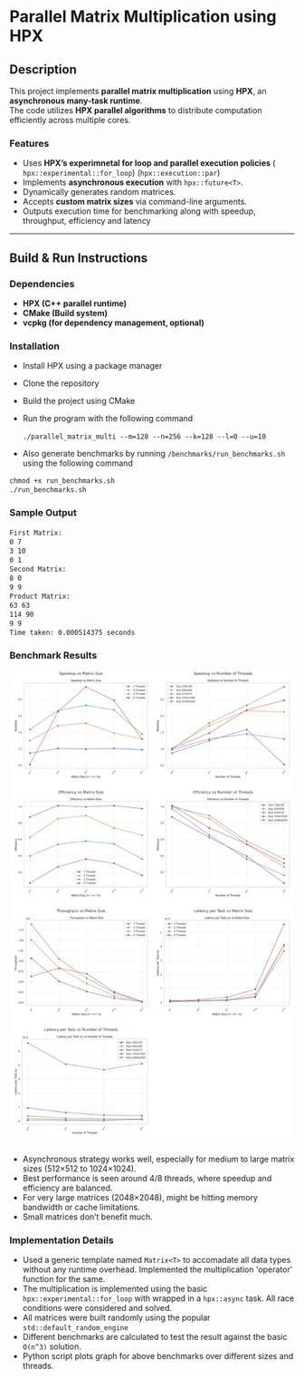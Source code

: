 # Parallel Matrix Multiplication using HPX

## Description
This project implements **parallel matrix multiplication** using **HPX**, an **asynchronous many-task runtime**.  
The code utilizes **HPX parallel algorithms** to distribute computation efficiently across multiple cores.

### **Features**
- Uses **HPX’s experimnetal for loop and parallel execution policies** (` hpx::experimental::for_loop`) (`hpx::execution::par`)
- Implements **asynchronous execution** with `hpx::future<T>`.
- Dynamically generates random matrices.
- Accepts **custom matrix sizes** via command-line arguments.
- Outputs execution time for benchmarking along with speedup, throughput, efficiency and latency

---

## **Build & Run Instructions**
### **Dependencies**
- **HPX (C++ parallel runtime)**
- **CMake (Build system)**
- **vcpkg (for dependency management, optional)**

### **Installation**
- Install HPX using a package manager
- Clone the repository
- Build the project using CMake
- Run the program with the following command
  
  `./parallel_matrix_multi --m=128 --n=256 --k=128 --l=0 --u=10`
- Also generate benchmarks by running `/benchmarks/run_benchmarks.sh` using the following command
```
chmod +x run_benchmarks.sh
./run_benchmarks.sh  
```

### **Sample Output**
```
First Matrix:
0 7 
3 10 
0 1 
Second Matrix:
8 0 
9 9 
Product Matrix:
63 63 
114 90 
9 9 
Time taken: 0.000514375 seconds
```

### **Benchmark Results**
![img.png](benchmarks/example_benchmark_graph.png)
- Asynchronous strategy works well, especially for medium to large matrix sizes (512×512 to 1024×1024).
- Best performance is seen around 4/8 threads, where speedup and efficiency are balanced. 
- For very large matrices (2048×2048), might be hitting memory bandwidth or cache limitations.
- Small matrices don’t benefit much.

### **Implementation Details**
- Used a generic template named `Matrix<T>` to accomadate all data types without any runtime overhead. Implemented the multiplication 'operator' function for the same.
- The multiplication is implemented using the basic `hpx::experimental::for_loop` with wrapped in a `hpx::async` task. All race conditions were considered and solved.
- All matrices were built randomly using the popular `std::default_random_engine`
- Different benchmarks are calculated to test the result against the basic `O(n^3)` solution.
- Python script plots graph for above benchmarks over different sizes and threads.
